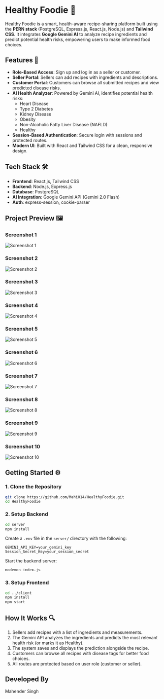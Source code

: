 # Healthy Foodie 🍲

Healthy Foodie is a smart, health-aware recipe-sharing platform built using the **PERN stack** (PostgreSQL, Express.js, React.js, Node.js) and **Tailwind CSS**. It integrates **Google Gemini AI** to analyze recipe ingredients and predict potential health risks, empowering users to make informed food choices.

## Features 🚀
- **Role-Based Access**: Sign up and log in as a seller or customer.
- **Seller Portal**: Sellers can add recipes with ingredients and descriptions.
- **Customer Portal**: Customers can browse all submitted recipes and view predicted disease risks.
- **AI Health Analyzer**: Powered by Gemini AI, identifies potential health risks:
  - Heart Disease
  - Type 2 Diabetes
  - Kidney Disease
  - Obesity
  - Non-Alcoholic Fatty Liver Disease (NAFLD)
  - Healthy
- **Session-Based Authentication**: Secure login with sessions and protected routes.
- **Modern UI**: Built with React and Tailwind CSS for a clean, responsive design.

## Tech Stack 🛠️
- **Frontend**: React.js, Tailwind CSS
- **Backend**: Node.js, Express.js
- **Database**: PostgreSQL
- **AI Integration**: Google Gemini API (Gemini 2.0 Flash)
- **Auth**: express-session, cookie-parser

## Project Preview 🖼️

### Screenshot 1  
![Screenshot 1](Images/Screenshot%20(1).png)  

### Screenshot 2  
![Screenshot 2](Images/Screenshot%20(2).png)  

### Screenshot 3  
![Screenshot 3](Images/Screenshot%20(3).png)  

### Screenshot 4  
![Screenshot 4](Images/Screenshot%20(4).png)  

### Screenshot 5  
![Screenshot 5](Images/Screenshot%20(5).png)

### Screenshot 6  
![Screenshot 6](Images/Screenshot%20(6).png)

### Screenshot 7  
![Screenshot 7](Images/Screenshot%20(7).png)

### Screenshot 8  
![Screenshot 8](Images/Screenshot%20(8).png)

### Screenshot 9  
![Screenshot 9](Images/Screenshot%20(9).png)

### Screenshot 10  
![Screenshot 10](Images/Screenshot%20(10).png)

## Getting Started ⚙️

### 1. Clone the Repository
```bash
git clone https://github.com/Mahi014/HealthyFoodie.git
cd HealthyFoodie
```

### 2. Setup Backend
```bash
cd server
npm install
```

Create a `.env` file in the `server/` directory with the following:
```
GEMINI_API_KEY=your_gemini_key
Session_Secret_Key=your_session_secret
```

Start the backend server:
```bash
nodemon index.js
```

### 3. Setup Frontend
```bash
cd ../client
npm install
npm start
```

## How It Works 🔍
1. Sellers add recipes with a list of ingredients and measurements.
2. The Gemini API analyzes the ingredients and predicts the most relevant health risk (or marks it as Healthy).
3. The system saves and displays the prediction alongside the recipe.
4. Customers can browse all recipes with disease tags for better food choices.
5. All routes are protected based on user role (customer or seller).

## Developed By
Mahender Singh
